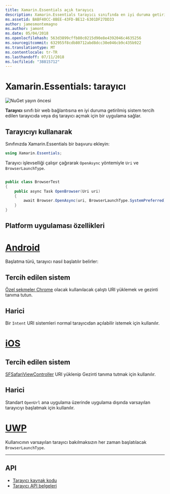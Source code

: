 ```yaml
---
title: Xamarin.Essentials açık tarayıcı
description: Xamarin.Essentials tarayıcı sınıfında en iyi duruma getirilmiş sistem tercih edilen tarayıcıda veya dış tarayıcı web bağlantısı açmak için bir uygulama sağlar.
ms.assetid: BABF40CC-8BEE-43FD-BE12-6301DF27DD33
author: jamesmontemagno
ms.author: jamont
ms.date: 05/04/2018
ms.openlocfilehash: 563d3899cffb80c0215d90e8e4392046c4635256
ms.sourcegitcommit: 632955f8cdb80712abd8dcc30e046cb9c435b922
ms.translationtype: MT
ms.contentlocale: tr-TR
ms.lasthandoff: 07/11/2018
ms.locfileid: "38815712"
---
```

# <a name="xamarinessentials-browser"></a>Xamarin.Essentials: tarayıcı

![NuGet yayın öncesi](~/media/shared/pre-release.png)

**Tarayıcı** sınıfı bir web bağlantısına en iyi duruma getirilmiş sistem tercih edilen tarayıcıda veya dış tarayıcı açmak için bir uygulama sağlar.

## <a name="using-browser"></a>Tarayıcıyı kullanarak

Sınıfınızda Xamarin.Essentials bir başvuru ekleyin:

```csharp
using Xamarin.Essentials;
```

Tarayıcı işlevselliği çalışır çağırarak `OpenAsync` yöntemiyle `Uri` ve `BrowserLaunchType`.

```csharp

public class BrowserTest
{
    public async Task OpenBrowser(Uri uri)
    {
        await Browser.OpenAsync(uri, BrowserLaunchType.SystemPreferred);
    }
}
```

## <a name="platform-implementation-specifics"></a>Platform uygulaması özellikleri

# <a name="androidtabandroid"></a>[Android](#tab/android)

Başlatma türü, tarayıcı nasıl başlatılır belirler:

## <a name="system-preferred"></a>Tercih edilen sistem

[Özel sekmeler Chrome](https://developer.chrome.com/multidevice/android/customtabs) olacak kullanılacak çalıştı URI yüklemek ve gezinti tanıma tutun.

## <a name="external"></a>Harici

Bir `Intent` URI sistemleri normal tarayıcıdan açılabilir istemek için kullanılır.

# <a name="iostabios"></a>[iOS](#tab/ios)

## <a name="system-preferred"></a>Tercih edilen sistem

[SFSafariViewController](https://developer.xamarin.com/api/type/SafariServices.SFSafariViewController/) URI yüklenip Gezinti tanıma tutmak için kullanılır.

## <a name="external"></a>Harici

Standart `OpenUrl` ana uygulama üzerinde uygulama dışında varsayılan tarayıcıyı başlatmak için kullanılır.

# <a name="uwptabuwp"></a>[UWP](#tab/uwp)

Kullanıcının varsayılan tarayıcı bakılmaksızın her zaman başlatılacak `BrowserLaunchType`.

--------------

## <a name="api"></a>API

- [Tarayıcı kaynak kodu](https://github.com/xamarin/Essentials/tree/master/Xamarin.Essentials/Browser)
- [Tarayıcı API belgeleri](xref:Xamarin.Essentials.Browser)
